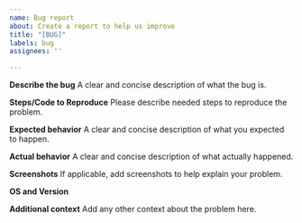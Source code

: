 ```yaml
---
name: Bug report
about: Create a report to help us improve
title: "[BUG]"
labels: bug
assignees: ''

---
```


**Describe the bug**
A clear and concise description of what the bug is.

**Steps/Code to Reproduce**
Please describe needed steps to reproduce the problem.

**Expected behavior**
A clear and concise description of what you expected to happen.

**Actual behavior** 
A clear and concise description of what actually happened.

**Screenshots**
If applicable, add screenshots to help explain your problem.

**OS and Version**

**Additional context**
Add any other context about the problem here.
